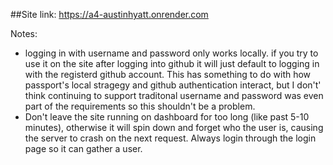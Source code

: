 ##Site link: https://a4-austinhyatt.onrender.com

Notes:
- logging in with username and password only works locally. if you try to use it on the site after logging into github it will just default to logging in with the registerd github account. This has something to do with how passport's local stragegy and github authentication interact, but I don't' think continuing to support traditonal username and password was even part of the requirements so this shouldn't be a problem.
- Don't leave the site running on dashboard for too long (like past 5-10 minutes), otherwise it will spin down and forget who the user is, causing the server to crash on the next request. Always login through the login page so it can gather a user.
